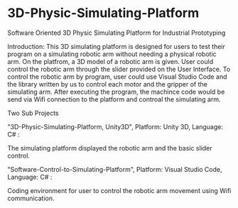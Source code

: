 # 3D-Physic-Simulating-Platform
Software Oriented 3D Physic Simulating Platform for Industrial Prototyping

Introduction: This 3D simulating platform is designed for users to test their program on a simulating robotic arm without needing a physical robotic arm. On the platfrom, a 3D model of a robotic arm is given. User could control the robotic arm through the slider provided on the User Interface. To control the robotic arm by program, user could use Visual Studio Code and the library written by us to control each motor and the gripper of the simulating arm. After executing the program, the machince code would be send via Wifi connection to the platform and controal the simulating arm.

Two Sub Projects

"3D-Physic-Simulating-Platform, Unity3D",   Platform: Unity 3D,           Language: C# : 

The simulating platform displayed the robotic arm and the basic slider control.

"Software-Control-to-Simulating-Platform",  Platform: Visual Studio Code, Language: C# : 

Coding environment for user to control the robotic arm movement using Wifi communication.
                                            

